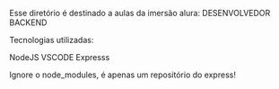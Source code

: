 Esse diretório é destinado a aulas da imersão alura: DESENVOLVEDOR BACKEND

Tecnologias utilizadas:

NodeJS
VSCODE
Expresss

Ignore o node_modules, é apenas um repositório do express!